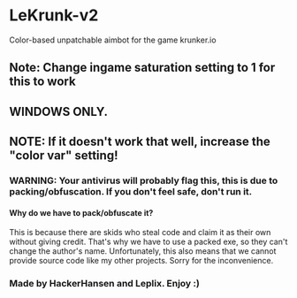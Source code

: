 # LeKrunk-v2
Color-based unpatchable aimbot for the game krunker.io

## Note: Change ingame saturation setting to 1 for this to work 

## WINDOWS ONLY. 

## NOTE: If it doesn't work that well, increase the "color var" setting! 

### WARNING: Your antivirus will probably flag this, this is due to packing/obfuscation. If you don't feel safe, don't run it. 

#### Why do we have to pack/obfuscate it? 

This is because there are skids who steal code and claim it as their own without giving credit. That's why we have to use a packed exe, so they can't change the author's name. Unfortunately, this also means that we cannot provide source code like my other projects. Sorry for the inconvenience. 

### Made by HackerHansen and Leplix. Enjoy :) 

